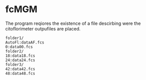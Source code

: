 # fcMGM

The program reqiores the existence of a file descirbing were the citoflorimeter outpufiles are placed.

```
folder1/
AutoFl:dataAF.fcs
0:data00.fcs
folder2/
18:data18.fcs
24:data24.fcs
folder3/
42:data42.fcs
48:data48.fcs
```
